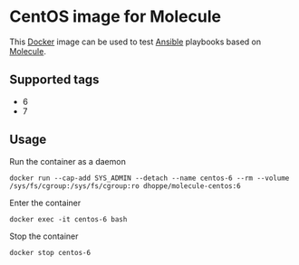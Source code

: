 # CentOS image for Molecule

This [Docker](https://www.docker.com) image can be used to test [Ansible](https://www.ansible.com) playbooks based on [Molecule](https://molecule.readthedocs.io/en/latest/).

## Supported tags

* 6
* 7

## Usage

Run the container as a daemon

```console
docker run --cap-add SYS_ADMIN --detach --name centos-6 --rm --volume /sys/fs/cgroup:/sys/fs/cgroup:ro dhoppe/molecule-centos:6
```

Enter the container

```console
docker exec -it centos-6 bash
```

Stop the container

```console
docker stop centos-6
```